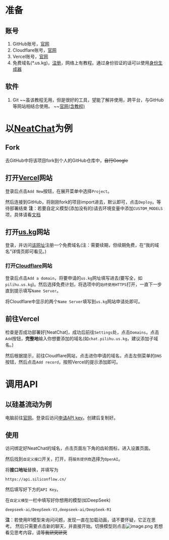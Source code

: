 # 准备
## 账号
1. GitHub账号，[官网](https://github.com/)
2. Cloudflare账号，[官网](https://cloudflare.com)
3. Vercel账号，[官网](https://vercel.com)
4. 免费域名(*.us.kg)，[注册](https://register.us.kg/)，网络上有教程。通过身份验证的话可以使用[身份生成器](https://www.meiguodizhi.com/)
## 软件
1. Git ~~虽该教程无用，但是很好的工具，望能了解并使用，跨平台，与GitHub等网站相结合使用。 ~~[官网(含教程)](https://git-scm.com/)

# 以[NeatChat](https://github.com/tianzhentech/NeatChat)为例
## Fork
去GitHub中将该项目fork到个人的GitHub仓库中，~~自行Google~~
## 打开[Vercel](https://vercel.com)网站
登录后点击`Add New`按钮，在展开菜单中选择`Project`。

然后连接到GitHub，将刚刚fork的项目import进去，默认即可，点击`Deploy`。等待部署结束
**注**：若要自定义模型(添加没有的)请去环境变量中添加`CUSTOM_MODELS`项，具体请看[文档](https://github.com/ChatGPTNextWeb/NextChat?tab=readme-ov-file#custom_models-optional)

## 打开[us.kg](https://register.us.kg/)网站
登录，并访问[该网址](https://dash.domain.digitalplat.org/panel/main)注册一个免费域名(注：需要续期，但续期免费，在“我的域名”详情页即可看见。)

### 打开[Cloudflare](https://cloudflare.com)网站
登录后点击`Add a domain`，将要申请的`us.kg`网址填写进去(要写全，如`pilihu.us.kg`)。然后选择免费计划，将选项中的`始终使用HTTPS`打开，一直下一步直到提示填写`Name Server`。

将Cloudflare中显示的两个`Name Server`填写到`us.kg`网站申请处即可。

## 前往Vercel
检查是否成功部署好[NeatChat]，成功后前往`Settings`处，点击`Domains`，点击`Add`按钮，**完整地**输入你想要添加的域名(如`chat.pilihu.us.kg`，建议添加子域名。)

然后根据提示，前往Cloudflare网站，点击进你申请的域名，点击左侧菜单的`DNS`按钮，然后点击`Add record`，按照Vercel的提示添加即可。

# 调用API
## 以硅基流动为例
电脑前往[官网](https://siliconflow.cn/zh-cn/)。登录后访问[申请API key](https://cloud.siliconflow.cn/account/ak)。创建后复制好。

## 使用
访问绑定好NeatChat的域名，点击页面左下角的齿轮图标，进入设置页面。

然后找到`自定义接口`开关，打开，将`服务提供商`选择为`OpenAI`。

将**接口地址**替换，并填写为
```
https://api.siliconflow.cn/
```

然后填写好下方的`API Key`。

在`自定义模型`一栏中填写好你想用的模型(如DeepSeek)
```
deepseek-ai/DeepSeek-V3,deepseek-ai/DeepSeek-R1
```
**注**：若使用R1模型来询问问题，发现一直在加载动画，请不要怀疑，它正在思考。
然后只需要点击新的聊天，并直接开始。切换模型则点击![image.png](https://s2.loli.net/2025/02/12/4WcpmtSdDoHX7hn.png)
若想看见思考内容，请~~等我研究研究~~
